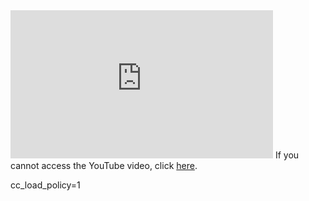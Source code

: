 

<iframe width="420" height="237" src="https://www.youtube.com/embed/jaPrKvT4g5A?si=QHyyjJ16U8qc3_Ac" title="YouTube video player" alt="A boy runs to and from a micro:bit twice, each time the LEDs show a heart image and it makes a beeping sound. The video then cuts to show the boy holding the micro:bit as the score is displayed on the LEDs." frameborder="0" cc_load_policy=1 allow="accelerometer; autoplay; clipboard-write; encrypted-media; gyroscope; picture-in-picture; web-share" allowfullscreen></iframe>
If you cannot access the YouTube video, click <a href="images/step1.mp4">here</a>.
    


cc_load_policy=1
